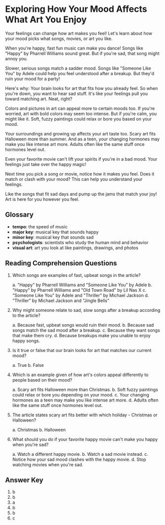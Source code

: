 # Exploring How Your Mood Affects What Art You Enjoy

Your feelings can change how art makes you feel! Let's learn about how your mood picks what songs, movies, or art you like.

When you're happy, fast fun music can make you dance! Songs like "Happy" by Pharrell Williams sound great. But if you're sad, that song might annoy you.

Slower, serious songs match a sadder mood. Songs like "Someone Like You" by Adele could help you feel understood after a breakup. But they'd ruin your mood for a party!

Here's why: Your brain looks for art that fits how you already feel. So when you're down, you want to hear sad stuff. It's like your feelings pull you toward matching art. Neat, right?

Colors and pictures in art can appeal more to certain moods too. If you're worried, art with bold colors may seem too intense. But if you're calm, you might like it. Soft, fuzzy paintings could relax or bore you based on your mood.

Your surroundings and growing up affects your art taste too. Scary art fits Halloween more than summer. And as a teen, your changing hormones may make you like intense art more. Adults often like the same stuff once hormones level out.

Even your favorite movie can't lift your spirits if you're in a bad mood. Your feelings just take over the happy magic!

Next time you pick a song or movie, notice how it makes you feel. Does it match or clash with your mood? This can help you understand your feelings.

Like the songs that fit sad days and pump up the jams that match your joy! Art is here for you however you feel.

## Glossary

- **tempo**: the speed of music
- **major key**: musical key that sounds happy
- **minor key**: musical key that sounds sad
- **psychologists**: scientists who study the human mind and behavior
- **visual art**: art you look at like paintings, drawings, and photos

## Reading Comprehension Questions

1. Which songs are examples of fast, upbeat songs in the article?

   a. "Happy" by Pharrell Williams and "Someone Like You" by Adele
   b. "Happy" by Pharrell Williams and "Old Town Road" by Lil Nas X
   c. "Someone Like You" by Adele and "Thriller" by Michael Jackson
   d. "Thriller" by Michael Jackson and "Jingle Bells"

2. Why might someone relate to sad, slow songs after a breakup according to the article?

   a. Because fast, upbeat songs would ruin their mood.
   b. Because sad songs match the sad mood after a breakup.
   c. Because they want songs that make them cry.
   d. Because breakups make you unable to enjoy happy songs.

3. Is it true or false that our brain looks for art that matches our current mood?

   a. True
   b. False

4. Which is an example given of how art's colors appeal differently to people based on their mood?

   a. Scary art fits Halloween more than Christmas.
   b. Soft fuzzy paintings could relax or bore you depending on your mood.
   c. Your changing hormones as a teen may make you like intense art more.
   d. Adults often like the same stuff once hormones level out.

5. The article states scary art fits better with which holiday - Christmas or Halloween?

   a. Christmas
   b. Halloween

6. What should you do if your favorite happy movie can't make you happy when you're sad?

   a. Watch a different happy movie.
   b. Watch a sad movie instead.
   c. Notice how your sad mood clashes with the happy movie.
   d. Stop watching movies when you're sad.

## Answer Key

1. b
2. b
3. a
4. b
5. b
6. c
